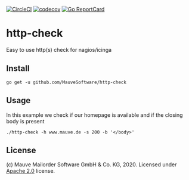 [![CircleCI](https://circleci.com/gh/MauveSoftware/http-check.svg?style=shield)](https://circleci.com/gh/MauveSoftware/http-check/tree/master)
[![codecov](https://codecov.io/gh/MauveSoftware/http-check/branch/main/graph/badge.svg)](https://codecov.io/gh/MauveSoftware/http-check)
[![Go ReportCard](http://goreportcard.com/badge/MauveSoftware/http-check)](http://goreportcard.com/report/MauveSoftware/http-check)

# http-check
Easy to use http(s) check for nagios/icinga

## Install
```
go get -u github.com/MauveSoftware/http-check
```

## Usage
In this example we check if our homepage is available and if the closing body is present

```
./http-check -h www.mauve.de -s 200 -b '</body>'
```

## License
(c) Mauve Mailorder Software GmbH & Co. KG, 2020. Licensed under [Apache 2.0](LICENSE) license.
